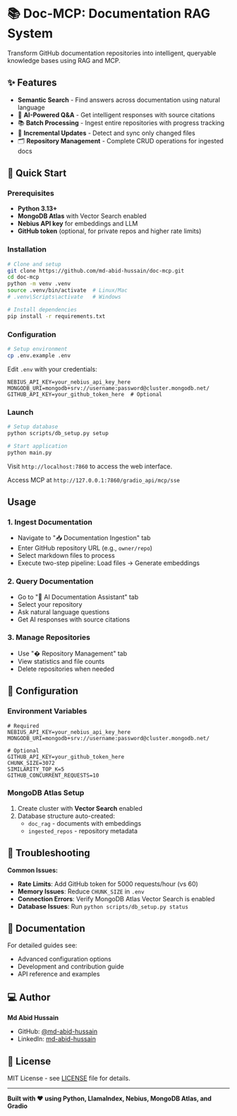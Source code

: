 # 📚 Doc-MCP: Documentation RAG System

Transform GitHub documentation repositories into intelligent, queryable knowledge bases using RAG and MCP.

## ✨ Features

- **Semantic Search** - Find answers across documentation using natural language
- 🤖 **AI-Powered Q&A** - Get intelligent responses with source citations
- 📚 **Batch Processing** - Ingest entire repositories with progress tracking
- 🔄 **Incremental Updates** - Detect and sync only changed files
- 🗂️ **Repository Management** - Complete CRUD operations for ingested docs

## 🚀 Quick Start

### Prerequisites

- **Python 3.13+**
- **MongoDB Atlas** with Vector Search enabled
- **Nebius API key** for embeddings and LLM
- **GitHub token** (optional, for private repos and higher rate limits)

### Installation

```bash
# Clone and setup
git clone https://github.com/md-abid-hussain/doc-mcp.git
cd doc-mcp
python -m venv .venv
source .venv/bin/activate  # Linux/Mac
# .venv\Scripts\activate   # Windows

# Install dependencies
pip install -r requirements.txt
```

### Configuration

```bash
# Setup environment
cp .env.example .env
```

Edit `.env` with your credentials:
```env
NEBIUS_API_KEY=your_nebius_api_key_here
MONGODB_URI=mongodb+srv://username:password@cluster.mongodb.net/
GITHUB_API_KEY=your_github_token_here  # Optional
```

### Launch

```bash
# Setup database
python scripts/db_setup.py setup

# Start application
python main.py
```

Visit `http://localhost:7860` to access the web interface.

Access MCP at `http://127.0.0.1:7860/gradio_api/mcp/sse`

## Usage

### 1. Ingest Documentation
- Navigate to "📥 Documentation Ingestion" tab
- Enter GitHub repository URL (e.g., `owner/repo`)
- Select markdown files to process
- Execute two-step pipeline: Load files → Generate embeddings

### 2. Query Documentation  
- Go to "🤖 AI Documentation Assistant" tab
- Select your repository
- Ask natural language questions
- Get AI responses with source citations

### 3. Manage Repositories
- Use "�️ Repository Management" tab  
- View statistics and file counts
- Delete repositories when needed

## 🔧 Configuration

### Environment Variables

```env
# Required
NEBIUS_API_KEY=your_nebius_api_key_here
MONGODB_URI=mongodb+srv://username:password@cluster.mongodb.net/

# Optional
GITHUB_API_KEY=your_github_token_here
CHUNK_SIZE=3072
SIMILARITY_TOP_K=5
GITHUB_CONCURRENT_REQUESTS=10
```

### MongoDB Atlas Setup

1. Create cluster with **Vector Search** enabled
2. Database structure auto-created:
   - `doc_rag` - documents with embeddings  
   - `ingested_repos` - repository metadata

## 🐛 Troubleshooting

**Common Issues:**

- **Rate Limits**: Add GitHub token for 5000 requests/hour (vs 60)
- **Memory Issues**: Reduce `CHUNK_SIZE` in `.env`
- **Connection Errors**: Verify MongoDB Atlas Vector Search is enabled
- **Database Issues**: Run `python scripts/db_setup.py status`

## 📖 Documentation

For detailed guides see:
- Advanced configuration options
- Development and contribution guide  
- API reference and examples

## 💻 Author

**Md Abid Hussain**
- GitHub: [@md-abid-hussain](https://github.com/md-abid-hussain)
- LinkedIn: [md-abid-hussain](https://www.linkedin.com/in/md-abid-hussain-52862b229/)

## 📄 License

MIT License - see [LICENSE](LICENSE) file for details.

---

**Built with ❤️ using Python, LlamaIndex, Nebius, MongoDB Atlas, and Gradio**